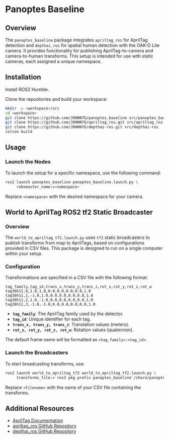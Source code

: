 # Panoptes Baseline

## Overview

The `panoptes_baseline` package integrates `apriltag_ros` for AprilTag detection and `depthai_ros` for spatial human detection with the OAK-D Lite camera. It provides functionality for publishing AprilTag-to-camera and camera-to-human transforms. This setup is intended for use with static cameras, each assigned a unique namespace.

## Installation

Install ROS2 Humble.

Clone the repositories and build your workspace:

```sh
mkdir -p <workspace>/src
cd <workspace>
git clone https://github.com/J0HNN7G/panoptes_baseline src/panoptes_baseline
git clone https://github.com/J0HNN7G/apriltag_ros.git src/apriltag_ros
git clone https://github.com/J0HNN7G/depthai-ros.git src/depthai-ros
colcon build
```

## Usage

### Launch the Nodes

To launch the setup for a specific namespace, use the following command:

```sh
ros2 launch panoptes_baseline panoptes_baseline.launch.py \
     robomaster_name:=<namespace>
```

Replace `<namespace>` with the desired namespace for your camera.

## World to AprilTag ROS2 tf2 Static Broadcaster

### Overview

The `world_to_apriltag_tf2.launch.py` uses `tf2` static broadcasters to publish transforms from map to AprilTags, based on configurations provided in CSV files. This package is designed to run on a single computer within your setup.

### Configuration

Transformations are specified in a CSV file with the following format:

```csv
tag_family,tag_id,trans_x,trans_y,trans_z,rot_x,rot_y,rot_z,rot_w
tag36h11,0,1.0,1.0,0.0,0.0,0.0,0.0,1.0
tag36h11,1,-1.0,1.0,0.0,0.0,0.0,0.0,1.0
tag36h11,2,1.0,-1.0,0.0,0.0,0.0,0.0,1.0
tag36h11,3,-1.0,-1.0,0.0,0.0,0.0,0.0,1.0
```

- **`tag_family`**: The AprilTag family used by the detector.
- **`tag_id`**: Unique identifier for each tag.
- **`trans_x, trans_y, trans_z`**: Translation values (meters).
- **`rot_x, rot_y, rot_z, rot_w`**: Rotation values (quaternion).

The default frame name will be formatted as `<tag_family>:<tag_id>`.

### Launch the Broadcasters

To start broadcasting transforms, use:

```sh
ros2 launch world_to_apriltag_tf2 world_to_apriltag_tf2.launch.py \
     transforms_file:=`ros2 pkg prefix panoptes_baseline`/share/panoptes_baseline/cfg/<filename>.csv
```

Replace `<filename>` with the name of your CSV file containing the transforms.

## Additional Resources

- [AprilTag Documentation](https://april.eecs.umich.edu/software/apriltag.html)
- [apriltag_ros GitHub Repository](https://github.com/J0HNN7G/apriltag_ros)
- [depthai_ros GitHub Repository](https://github.com/J0HNN7G/depthai-ros)